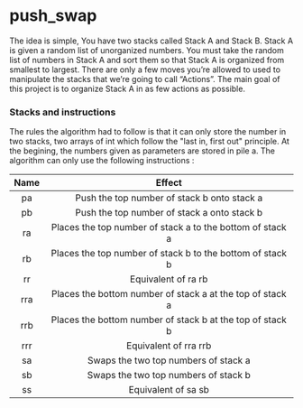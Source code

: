 # push_swap


 The idea is simple, You have two stacks called Stack A and Stack B.
 Stack A is given a random list of unorganized numbers. 
 You must take the random list of numbers in Stack A and sort them so that Stack A is organized from smallest to largest.
 There are only a few moves you’re allowed to used to manipulate the stacks that we’re going to call “Actions”. 
 The main goal of this project is to organize Stack A in as few actions as possible.
 
 ### Stacks and instructions

The rules the algorithm had to follow is that it can only store the number in two stacks, two arrays of int which follow the "last in, first out" principle. At the begining, the numbers given as parameters are stored in pile a. The algorithm can only use the following instructions :

| Name | Effect |
|:----:|:------:|
| pa | Push the top number of stack b onto stack a |
| pb | Push the top number of stack a onto stack b |
| ra | Places the top number of stack a to the bottom of stack a |
| rb | Places the top number of stack b to the bottom of stack b |
| rr | Equivalent of ra rb |
| rra | Places the bottom number of stack a at the top of stack a |
| rrb | Places the bottom number of stack b at the top of stack b |
| rrr | Equivalent of rra rrb |
| sa | Swaps the two top numbers of stack a |
| sb | Swaps the two top numbers of stack b |
| ss | Equivalent of sa sb |
